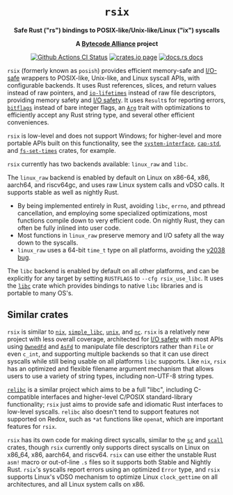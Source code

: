 <div align="center">
  <h1><code>rsix</code></h1>

  <p>
    <strong>Safe Rust ("rs") bindings to POSIX-like/Unix-like/Linux ("ix") syscalls</strong>
  </p>

  <strong>A <a href="https://bytecodealliance.org/">Bytecode Alliance</a> project</strong>

  <p>
    <a href="https://github.com/bytecodealliance/rsix/actions?query=workflow%3ACI"><img src="https://github.com/bytecodealliance/rsix/workflows/CI/badge.svg" alt="Github Actions CI Status" /></a>
    <a href="https://crates.io/crates/rsix"><img src="https://img.shields.io/crates/v/rsix.svg" alt="crates.io page" /></a>
    <a href="https://docs.rs/rsix"><img src="https://docs.rs/rsix/badge.svg" alt="docs.rs docs" /></a>
  </p>
</div>

`rsix` (formerly known as `posish`) provides efficient memory-safe and
[I/O-safe] wrappers to POSIX-like, Unix-like, and Linux syscall APIs, with
configurable backends. It uses Rust references, slices, and return values
instead of raw pointers, and [`io-lifetimes`] instead of raw file descriptors,
providing memory safety and [I/O safety]. It uses `Result`s for reporting
errors, [`bitflags`] instead of bare integer flags, an [`Arg`] trait with
optimizations to efficiently accept any Rust string type, and several other
efficient conveniences.

`rsix` is low-level and does not support Windows; for higher-level and more
portable APIs built on this functionality, see the [`system-interface`],
[`cap-std`], and [`fs-set-times`] crates, for example.

`rsix` currently has two backends available: `linux_raw` and `libc`.

The `linux_raw` backend is enabled by default on Linux on x86-64, x86, aarch64,
and riscv64gc, and uses raw Linux system calls and vDSO calls. It supports
stable as well as nightly Rust.
 - By being implemented entirely in Rust, avoiding `libc`, `errno`, and pthread
   cancellation, and employing some specialized optimizations, most functions
   compile down to very efficient code. On nightly Rust, they can often be
   fully inlined into user code.
 - Most functions in `linux_raw` preserve memory and I/O safety all the way
   down to the syscalls.
 - `linux_raw` uses a 64-bit `time_t` type on all platforms, avoiding the
   [y2038 bug].

The `libc` backend is enabled by default on all other platforms, and can be
explicitly for any target by setting `RUSTFLAGS` to `--cfg rsix_use_libc`.
It uses the [`libc`] crate which provides bindings to native `libc` libraries
and is portable to many OS's.

## Similar crates

`rsix` is similar to [`nix`], [`simple_libc`], [`unix`], and [`nc`]. `rsix` is
a relatively new project with less overall coverage, architected for
[I/O safety] with most APIs using [`OwnedFd`] and [`AsFd`] to manipulate file
descriptors rather than `File` or even `c_int`, and supporting multiple
backends so that it can use direct syscalls while still being usable on all
platforms `libc` supports. Like `nix`, `rsix` has an optimized and flexible
filename argument mechanism that allows users to use a variety of string types,
including non-UTF-8 string types.

[`relibc`] is a similar project which aims to be a full "libc", including
C-compatible interfaces and higher-level C/POSIX standard-library
functionality; `rsix` just aims to provide safe and idiomatic Rust interfaces
to low-level syscalls. `relibc` also doesn't tend to support features not
supported on Redox, such as `*at` functions like `openat`, which are
important features for `rsix`.

`rsix` has its own code for making direct syscalls, similar to the [`sc`]
and [`scall`] crates, though `rsix` currently only supports direct syscalls on
Linux on x86\_64, x86, aarch64, and riscv64. `rsix` can use either the unstable
Rust `asm!` macro or out-of-line `.s` files so it supports both Stable and
Nightly Rust. `rsix`'s syscalls report errors using an optimized `Error` type,
and `rsix` supports Linux's vDSO mechanism to optimize Linux `clock_gettime` on
all architectures, and all Linux system calls on x86.

[`nix`]: https://crates.io/crates/nix
[`unix`]: https://crates.io/crates/unix
[`nc`]: https://crates.io/crates/nc
[`simple_libc`]: https://crates.io/crates/simple_libc
[`relibc`]: https://github.com/redox-os/relibc
[`syscall`]: https://crates.io/crates/syscall
[`sc`]: https://crates.io/crates/sc
[`scall`]: https://crates.io/crates/scall
[`system-interface`]: https://crates.io/crates/system-interface
[`fs-set-times`]: https://crates.io/crates/fs-set-times
[`io-lifetimes`]: https://crates.io/crates/io-lifetimes
[`libc`]: https://crates.io/crates/libc
[`cap-std`]: https://crates.io/crates/cap-std
[`bitflags`]: https://crates.io/crates/bitflags
[`Arg`]: https://docs.rs/rsix/0.14.1/rsix/path/trait.Arg.html
[I/O-safe]: https://github.com/rust-lang/rfcs/pull/3128
[I/O safety]: https://github.com/rust-lang/rfcs/pull/3128
[y2038 bug]: https://en.wikipedia.org/wiki/Year_2038_problem
[`OwnedFd`]: https://docs.rs/io-lifetimes/latest/io_lifetimes/struct.OwnedFd.html
[`AsFd`]: https://docs.rs/io-lifetimes/latest/io_lifetimes/trait.AsFd.html
